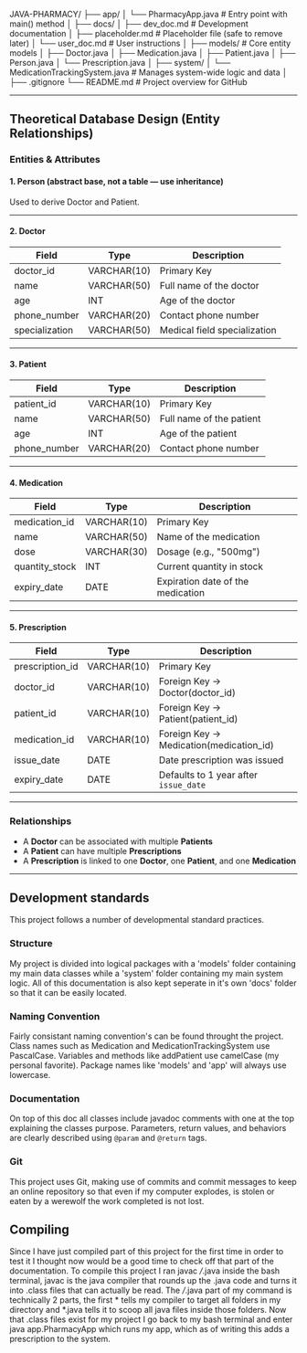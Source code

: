 JAVA-PHARMACY/
├── app/
│   └── PharmacyApp.java             # Entry point with main() method
│
├── docs/
│   ├── dev_doc.md                   # Development documentation
│   ├── placeholder.md              # Placeholder file (safe to remove later)
│   └── user_doc.md                  # User instructions
│
├── models/                          # Core entity models
│   ├── Doctor.java
│   ├── Medication.java
│   ├── Patient.java
│   ├── Person.java
│   └── Prescription.java
│
├── system/
│   └── MedicationTrackingSystem.java  # Manages system-wide logic and data
│
├── .gitignore
└── README.md                         # Project overview for GitHub

--------------------------------------------------------------------------------------


## Theoretical Database Design (Entity Relationships)

### Entities & Attributes

#### 1. **Person** (abstract base, not a table — use inheritance)
Used to derive Doctor and Patient.

---

#### 2. **Doctor**
| Field         | Type        | Description                       |
|---------------|-------------|-----------------------------------|
| doctor_id     | VARCHAR(10) | Primary Key                       |
| name          | VARCHAR(50) | Full name of the doctor           |
| age           | INT         | Age of the doctor                 |
| phone_number  | VARCHAR(20) | Contact phone number              |
| specialization| VARCHAR(50) | Medical field specialization      |

---

#### 3. **Patient**
| Field         | Type        | Description                       |
|---------------|-------------|-----------------------------------|
| patient_id    | VARCHAR(10) | Primary Key                       |
| name          | VARCHAR(50) | Full name of the patient          |
| age           | INT         | Age of the patient                |
| phone_number  | VARCHAR(20) | Contact phone number              |

---

#### 4. **Medication**
| Field          | Type        | Description                            |
|----------------|-------------|----------------------------------------|
| medication_id  | VARCHAR(10) | Primary Key                            |
| name           | VARCHAR(50) | Name of the medication                 |
| dose           | VARCHAR(30) | Dosage (e.g., "500mg")                 |
| quantity_stock | INT         | Current quantity in stock              |
| expiry_date    | DATE        | Expiration date of the medication      |

---

#### 5. **Prescription**
| Field           | Type        | Description                                  |
|-----------------|-------------|----------------------------------------------|
| prescription_id | VARCHAR(10) | Primary Key                                  |
| doctor_id       | VARCHAR(10) | Foreign Key → Doctor(doctor_id)             |
| patient_id      | VARCHAR(10) | Foreign Key → Patient(patient_id)           |
| medication_id   | VARCHAR(10) | Foreign Key → Medication(medication_id)     |
| issue_date      | DATE        | Date prescription was issued                 |
| expiry_date     | DATE        | Defaults to 1 year after `issue_date`        |

---

### Relationships

- A **Doctor** can be associated with multiple **Patients**
- A **Patient** can have multiple **Prescriptions**
- A **Prescription** is linked to one **Doctor**, one **Patient**, and one **Medication**


------------------------------------------------------------------------------------------


## Development standards
This project follows a number of developmental standard practices.

### Structure
My project is divided into logical packages with a 'models' folder containing my main data classes while a 'system' folder containing my main system logic. All of this documentation is also kept seperate in it's own 'docs' folder so that it can be easily located. 

### Naming Convention
Fairly consistant naming convention's can be found throught the project. Class names such as Medication and MedicationTrackingSystem use PascalCase. Variables and methods like addPatient use camelCase (my personal favorite). Package names like 'models' and 'app' will always use lowercase.

### Documentation
On top of this doc all classes include javadoc comments with one at the top explaining the classes purpose. Parameters, return values, and behaviors are clearly described using `@param` and `@return` tags.

### Git
This project uses Git, making use of commits and commit messages to keep an online repository so that even if my computer explodes, is stolen or eaten by a werewolf the work completed is not lost. 



## Compiling
Since I have just compiled part of this project for the first time in order to test it I thought now would be a good time to check off that part of the documentation. To compile this project I ran javac */*.java inside the bash terminal, javac is the java compiler that rounds up the .java code and turns it into .class files that can actually be read. The */*.java part of my command is technically 2 parts, the first * tells my compiler to target all folders in my directory and *.java tells it to scoop all java files inside those folders. Now that .class files exist for my project I go back to my bash terminal and enter java app.PharmacyApp     which runs my app, which as of writing this adds a prescription to the system. 

